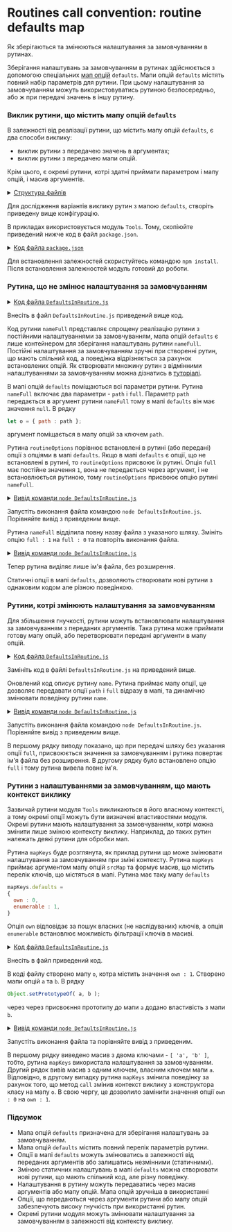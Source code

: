 # Routines call convention: routine defaults map

Як зберігаються та змінюються налаштування за замовчуванням в рутинах.

Зберігання налаштувань за замовчуванням в рутинах здійснюється з допомогою спеціальних [мап опцій](../concept/MapOptions.md) `defaults`. Мапи опцій `defaults` містять повний набір параметрів для рутини. При цьому налаштування за замовчуванням можуть використовуватись рутиною безпосередньо, або ж при передачі значень в іншу рутину.

### Виклик рутини, що містить мапу опцій `defaults`

В залежності від реалізації рутини, що містить мапу опцій `defaults`, є два способи виклику:

- виклик рутини з передачею значень в аргументах;
- виклик рутини з передачею мапи опцій.

Крім цього, є окремі рутини, котрі здатні приймати параметром і мапу опцій, і масив аргументів.

<details>
  <summary><u>Структура файлів</u></summary>

```
defaults
    ├── DefaultsInRoutine.js
    └── package.json
```

</details>

Для дослідження варіантів виклику рутин з мапою `defaults`, створіть приведену вище конфігурацію.

В прикладах використовується модуль `Tools`. Тому, скопіюйте приведений нижче код в файл `package.json`.

<details>
    <summary><u>Код файла <code>package.json</code></u></summary>

```json    
{
  "dependencies": {
    "wTools": ""
  }
}
```

</details>

Для встановлення залежностей скористуйтесь командою `npm install`. Після встановлення залежностей модуль готовий до роботи.  

### Рутина, що не змінює налаштування за замовчуванням

<details>
    <summary><u>Код файла <code>DefaultsInRoutine.js</code></u></summary>

```js
let _ = require( 'wTools' );

//

function nameFull( path )
{
  _.assert( arguments.length === 1 );
  _.assert( _.strIs( path ), 'Expects strings {-path-}' );

  let o = { path : path };
  _.routineOptions( nameFull, o );

  let i = o.path.lastIndexOf( '/' );
  if( i !== -1 )
  o.path = o.path.substr( i+1 );

  if( !o.full )
  {
    let i = o.path.lastIndexOf( '.' );
    if( i !== -1 ) o.path = o.path.substr( 0, i );
  }

  return o.path;
}

nameFull.defaults =
{
  path : null,
  full : 1,
}

//

console.log( nameFull( '/foo/bar/baz.js' ) );
```

</details>

Внесіть в файл `DefaultsInRoutine.js` приведений вище код.

Код рутини `nameFull` представляє спрощену реалізацію рутини з постійними налаштуваннями за замовчуванням, мапа опцій `defaults` є лише контейнером для зберігання налаштувань рутини `nameFull`. Постійні налаштування за замовчуванням зручні при створенні рутин, що мають спільний код, а поведінка відрізняється за рахунок встановлених опцій. Як створювати множину рутин з відмінними налаштуваннями за замовчуванням можна дізнатись в [туторіалі](./RoutineFromPreAndBody.md).

В мапі опцій `defaults` поміщаються всі параметри рутини. Рутина `nameFull` включає два параметри - `path` i `full`. Параметр `path` передається в аргумент рутини `nameFull` тому в мапі `defaults` він має значення `null`. В рядку

```js
let o = { path : path };
```

аргумент поміщається в мапу опцій за ключем `path`.

Рутина `routineOptions` порівнює встановлені в рутині (або передані) опції з опціями в мапі `defaults`. Якщо в мапі `defaults` є опції, що не встановлені в рутині, то `routineOptions` присвоює їх рутині. Опція `full` має постійне значення `1`, вона не передається через аргумент, і не встановлюється рутиною, тому `routineOptions` присвоює опцію рутині `nameFull`.

<details>
  <summary><u>Вивід команди <code>node DefaultsInRoutine.js</code></u></summary>

```
$ node DefaultsInRoutine.js
baz.js
```

</details>

Запустіть виконання файла командою `node DefaultsInRoutine.js`. Порівняйте вивід з приведеним вище.

Рутина `nameFull` відділила повну назву файла з указаного шляху. Змініть опцію `full : 1` на `full : 0` та повторіть виконання файла.

<details>
  <summary><u>Вивід команди <code>node DefaultsInRoutine.js</code></u></summary>

```
$ node DefaultsInRoutine.js
baz
```

</details>

Тепер рутина виділяє лише ім'я файла, без розширення.

Статичні опції в мапі `defaults`, дозволяють створювати нові рутини з однаковим кодом але різною поведінкою.

### Рутини, котрі змінюють налаштування за замовчуванням

Для збільшення гнучкості, рутини можуть встановлювати налаштування за замовчуванням з переданих аргументів. Така рутина може приймати готову мапу опцій, або перетворювати передані аргументи в мапу опцій.

<details>
    <summary><u>Код файла <code>DefaultsInRoutine.js</code></u></summary>

```js
let _ = require( 'wTools' );

//

function name( o )
{
  _.assert( arguments.length === 1 );
  _.assert( _.mapIs( o ), 'Expects map' );

  _.routineOptions( name, o );

  let i = o.path.lastIndexOf( '/' );
  if( i !== -1 )
  o.path = o.path.substr( i+1 );

  if( !o.full )
  {
    let i = o.path.lastIndexOf( '.' );
    if( i !== -1 ) o.path = o.path.substr( 0, i );
  }

  return o.path;
}

name.defaults =
{
  path : null,
  full : 0,
}

//

console.log( name( { path : '/foo/bar/baz.js' } ) );
console.log( name( { path : '/foo/bar/baz.js', full : 1 } ) );
```

</details>

Замініть код в файлі `DefaultsInRoutine.js` на приведений вище.

Оновлений код описує рутину `name`. Рутина приймає мапу опції, це дозволяє передавати опції `path` i `full` відразу в мапі, та динамічно змінювати поведінку рутини `name`.

<details>
  <summary><u>Вивід команди <code>node DefaultsInRoutine.js</code></u></summary>

```
$ node DefaultsInRoutine.js
baz
baz.js
```

</details>

Запустіть виконання файла командою `node DefaultsInRoutine.js`. Порівняйте вивід з приведеним вище.

В першому рядку виводу показано, що при передачі шляху без указання опції `full`, присвоюється значення за замовчуванням і рутина повертає ім'я файла без розширення. В другому рядку було встановлено опцію `full` i тому рутина вивела повне ім'я.

### Рутини з налаштуваннями за замовчуванням, що мають контекст виклику

Зазвичай рутини модуля `Tools` викликаються в його власному контексті, а тому окремі опції можуть бути визначені властивостями модуля. Окремі рутини мають налаштування за замовчуванням, котрі можна змінити лише зміною контексту виклику. Наприклад, до таких рутин належать деякі рутини для обробки мап.

Рутина `mapKeys` буде розглянута, як приклад рутини що може змінювати налаштування за замовчуванням при зміні контексту. Рутина `mapKeys` приймає аргументом мапу опцій `srcMap` та формує масив, що містить перелік ключів, що містяться в мапі. Рутина має таку мапу `defaults`

```js
mapKeys.defaults =
{
  own : 0,
  enumerable : 1,
}
```

Опція `own` відповідає за пошук власних (не наслідуваних) ключів, а опція `enumerable` встановлює можливість фільтрації ключів в масиві.

<details>
    <summary><u>Код файла <code>DefaultsInRoutine.js</code></u></summary>

```js
let _ = require( 'wTools' );

//

let o = { own : 1 };

var a = { a : 1 }
var b = { b : 2 }
Object.setPrototypeOf( a, b );

console.log( _.mapKeys( a ) );
console.log( _.mapKeys.call( o, a ) );
```

</details>

Внесіть в файл приведений код.

В коді файлу створено мапу `o`, котра містить значення `own : 1`. Створено мапи опцій `a` та `b`. В рядку

```js
Object.setPrototypeOf( a, b );
```

через через присвоєння прототипу до мапи `a` додано властивість з мапи `b`.

<details>
  <summary><u>Вивід команди <code>node DefaultsInRoutine.js</code></u></summary>

```
$ node DefaultsInRoutine.js
[ 'a', 'b' ]
[ 'a' ]
```

</details>

Запустіть виконання файла та порівняйте вивід з приведеним.

В першому рядку виведено масив з двома ключами - `[ 'a', 'b' ]`, тобто, рутина `mapKeys` використала налаштування за замовчуванням. Другий рядок вивів масив з одним ключем, власним ключем мапи `a`. Відповідно, в другому випадку рутина `mapKeys` змінила поведінку за рахунок того, що метод `call` змінив контекст виклику з конструктора класу на мапу `o`. В свою чергу, це дозволило замінити значення опції `own : 0` на `own : 1`.

### Підсумок

- Мапа опцій `defaults` призначена для зберігання налаштувань за замовчуванням.
- Мапа опцій `defaults` містить повний перелік параметрів рутини.
- Опції в мапі `defaults` можуть змінюватись в залежності від переданих аргументів або залишатись незмінними (статичними).
- Зміною статичних налаштувань в мапі `defaults` можна створювати нові рутини, що мають спільний код, але різну поведінку.
- Налаштування в рутину можуть передаватись через масив аргументів або мапу опцій. Мапа опцій зручніша в використанні
- Опції, що передаються через аргументи рутини або мапу опцій забезпечують високу гнучкість при використанні рутин.
- Окремі рутини модуля можуть змінювати налаштування за замовчуванням в залежності від контексту виклику.
